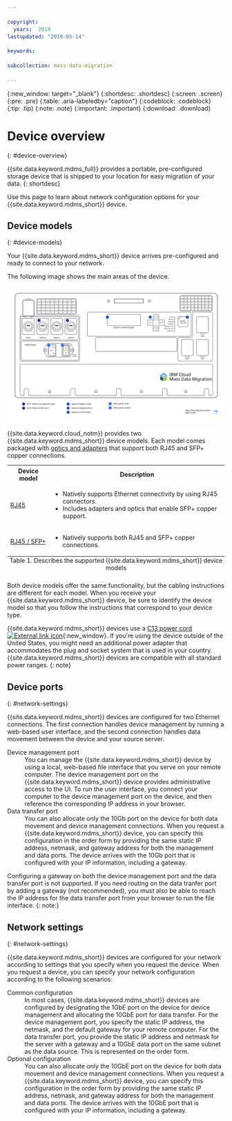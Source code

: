 ```yaml
---

copyright:
  years:  2019
lastupdated: "2019-05-14"

keywords:

subcollection: mass-data-migration

---
```


{:new_window: target="_blank"}
{:shortdesc: .shortdesc}
{:screen: .screen}
{:pre: .pre}
{:table: .aria-labeledby="caption"}
{:codeblock: .codeblock}
{:tip: .tip}
{:note: .note}
{:important: .important}
{:download: .download}

# Device overview
{: #device-overview}

{{site.data.keyword.mdms_full}} provides a portable, pre-configured storage device that is shipped to your location for easy migration of your data.
{: shortdesc}

Use this page to learn about network configuration options for your {{site.data.keyword.mdms_short}} device.

## Device models
{: #device-models}

Your {{site.data.keyword.mdms_short}} device arrives pre-configured and ready to connect to your network. 

The following image shows the main areas of the device.

<a href="https://{DomainName}/docs/api/content/mass-data-migration/images/mdms-device-rj45.svg">
  <img src="images/mdms-device-rj45.svg" alt="Top-down view of the Mass Data Migration device">
</a>

{{site.data.keyword.cloud_notm}} provides two {{site.data.keyword.mdms_short}} device models. Each model comes packaged with [optics and adapters](/docs/infrastructure/mass-data-migration?topic=mass-data-migration-inventory-checklists) that support both RJ45 and SFP+ copper connections. 

<table>
  <tr>
    <th>Device model</th>
    <th>Description</th>
  </tr>
  <tr>
    <td><p><a href="/docs/infrastructure/mass-data-migration?topic=mass-data-migration-connect-device#set-up-RJ45-model">RJ45</a></p></td>
    <td>
      <ul>
        <li>Natively supports Ethernet connectivity by using RJ45 connectors.</li>
        <li>Includes adapters and optics that enable SFP+ copper support.</li>
      </ul>
    </td>
  </tr>
  <tr>
    <td><a href="/docs/infrastructure/mass-data-migration?topic=mass-data-migration-connect-device#set-up-SFP+-model">RJ45 / SFP+</a></td>
    <td>
      <ul>
        <li>Natively supports both RJ45 and SFP+ copper connections.</li>
      </ul>
    </td>
  </tr>
  <caption style="caption-side:bottom;">Table 1. Describes the supported {{site.data.keyword.mdms_short}} device models</caption>
</table>

Both device models offer the same functionality, but the cabling instructions are different for each model. When you receive your {{site.data.keyword.mdms_short}} device, be sure to identify the device model so that you follow the instructions that correspond to your device type.  

{{site.data.keyword.mdms_short}} devices use a [C13 power cord ![External link icon](../../icons/launch-glyph.svg "External link icon")](https://en.wikipedia.org/wiki/IEC_60320){:new_window}. If you're using the device outside of the United States, you might need an additional power adapter that accommodates the plug and socket system that is used in your country. {{site.data.keyword.mdms_short}} devices are compatible with all standard power ranges.
{: note}

## Device ports 
{: #network-settings}

{{site.data.keyword.mdms_short}} devices are configured for two Ethernet connections. The first connection handles device management by running a web-based user interface, and the second connection handles data movement between the device and your source server.

<dl>
    <dt>Device management port</dt>
        <dd>You can manage the {{site.data.keyword.mdms_short}} device by using a local, web-based file interface that you serve on your remote computer. The device management port on the {{site.data.keyword.mdms_short}} device provides administrative access to the UI. To run the user interface, you connect your computer to the device management port on the device, and then reference the corresponding IP address in your browser.</dd>
    <dt>Data transfer port</dt>
        <dd>You can also allocate only the 10Gb port on the device for both data movement and device management connections. When you request a {{site.data.keyword.mdms_short}} device, you can specify this configuration in the order form by providing the same static IP address, netmask, and gateway address for both the management and data ports. The device arrives with the 10Gb port that is configured with your IP information, including a gateway.</dd>
<dl>

Configuring a gateway on both the device management port and the data transfer port is not supported. If you need routing on the data tranfer port by adding a gateway (not recommended), you must also be able to reach the IP address for the data transfer port from your browser to run the file interface.
{: note:}

## Network settings
{: #network-settings}

{{site.data.keyword.mdms_short}} devices are configured for your network according to settings that you specify when you request the device. When you request a device, you can specify your network configuration according to the following scenarios:

<dl>
    <dt>Common configuration</dt>
        <dd>In most cases, {{site.data.keyword.mdms_short}} devices are configured by designating the 1GbE port on the device for device management and allocating the 10GbE port for data transfer. For the device management port, you specify the static IP address, the netmask, and the default gateway for your remote computer. For the data transfer port, you provide the static IP address and netmask for the server with a gateway and a 10GbE data port on the same subnet as the data source. This is represented on the order form.</dd>
    <dt>Optional configuration</dt>
        <dd>You can also allocate only the 10GbE port on the device for both data movement and device management connections. When you request a {{site.data.keyword.mdms_short}} device, you can specify this configuration in the order form by providing the same static IP address, netmask, and gateway address for both the management and data ports. The device arrives with the 10GbE port that is configured with your IP information, including a gateway.</dd>
<dl>
